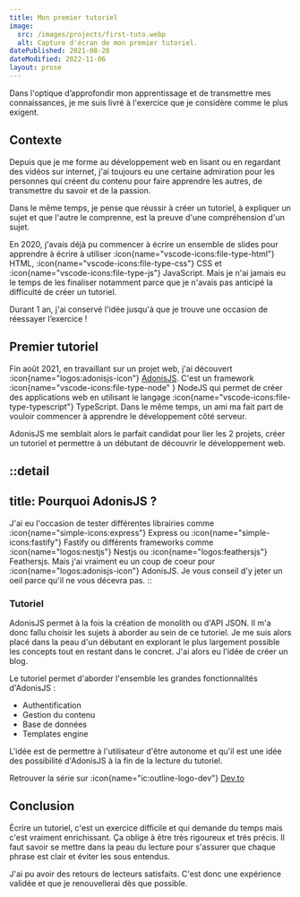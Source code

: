 ```yaml
---
title: Mon premier tutoriel
image:
  src: /images/projects/first-tuto.webp
  alt: Capture d'écran de mon premier tutoriel.
datePublished: 2021-08-28
dateModified: 2022-11-06
layout: prose
---
```


Dans l'optique d’approfondir mon apprentissage et de transmettre mes connaissances, je me suis livré à l'exercice que je considère comme le plus exigent.

<!--  -->

## Contexte

Depuis que je me forme au développement web en lisant ou en regardant des vidéos sur internet, j'ai toujours eu une certaine admiration pour les personnes qui créent du contenu pour faire apprendre les autres, de transmettre du savoir et de la passion.

Dans le même temps, je pense que réussir à créer un tutoriel, à expliquer un sujet et que l'autre le comprenne, est la preuve d'une compréhension d'un sujet.

En 2020, j'avais déjà pu commencer à écrire un ensemble de slides pour apprendre à écrire à utiliser :icon{name="vscode-icons:file-type-html"} HTML, :icon{name="vscode-icons:file-type-css"} CSS et :icon{name="vscode-icons:file-type-js"} JavaScript. Mais je n'ai jamais eu le temps de les finaliser notamment parce que je n'avais pas anticipé la difficulté de créer un tutoriel.

Durant 1 an, j'ai conservé l'idée jusqu'à que je trouve une occasion de réessayer l’exercice !

## Premier tutoriel

Fin août 2021, en travaillant sur un projet web, j'ai découvert :icon{name="logos:adonisjs-icon"} [AdonisJS](https://adonisjs.com). C'est un framework :icon{name="vscode-icons:file-type-node" } NodeJS qui permet de créer des applications web en utilisant le langage :icon{name="vscode-icons:file-type-typescript"} TypeScript. Dans le même temps, un ami ma fait part de vouloir commencer à apprendre le développement côté serveur.

AdonisJS me semblait alors le parfait candidat pour lier les 2 projets, créer un tutoriel et permettre à un débutant de découvrir le développement web.

::detail
---
title: Pourquoi AdonisJS ?
---

J'ai eu l'occasion de tester différentes librairies comme :icon{name="simple-icons:express"} Express ou :icon{name="simple-icons:fastify"} Fastify ou différents frameworks comme :icon{name="logos:nestjs"} Nestjs ou :icon{name="logos:feathersjs"} Feathersjs. Mais j'ai vraiment eu un coup de coeur pour :icon{name="logos:adonisjs-icon"} AdonisJS. Je vous conseil d'y jeter un oeil parce qu'il ne vous décevra pas.
::

### Tutoriel

AdonisJS permet à la fois la création de monolith ou d'API JSON. Il m'a donc fallu choisir les sujets à aborder au sein de ce tutoriel. Je me suis alors placé dans la peau d'un débutant en explorant le plus largement possible les concepts tout en restant dans le concret. J'ai alors eu l'idée de créer un blog.

Le tutoriel permet d'aborder l'ensemble les grandes fonctionnalités d'AdonisJS :

- Authentification
- Gestion du contenu
- Base de données
- Templates engine

L'idée est de permettre à l'utilisateur d'être autonome et qu'il est une idée des possibilité d'AdonisJS à la fin de la lecture du tutoriel.

Retrouver la série sur :icon{name="ic:outline-logo-dev"} [Dev.to](https://dev.to/barbapapazes/objectifs-et-mise-en-route-creer-un-blog-avec-adonis-20lg)

## Conclusion

Écrire un tutoriel, c'est un exercice difficile et qui demande du temps mais c'est vraiment enrichissant. Ça oblige à être très rigoureux et très précis. Il faut savoir se mettre dans la peau du lecture pour s'assurer que chaque phrase est clair et éviter les sous entendus. 

J'ai pu avoir des retours de lecteurs satisfaits. C'est donc une expérience validée et que je renouvellerai dès que possible.
